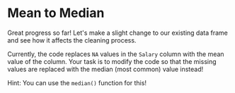 # Mean to Median

Great progress so far! Let's make a slight change to our existing data frame and see how it affects the cleaning process.

Currently, the code replaces `NA` values in the `Salary` column with the mean value of the column. Your task is to modify the code so that the missing values are replaced with the median (most common) value instead!

Hint: You can use the `median()` function for this!